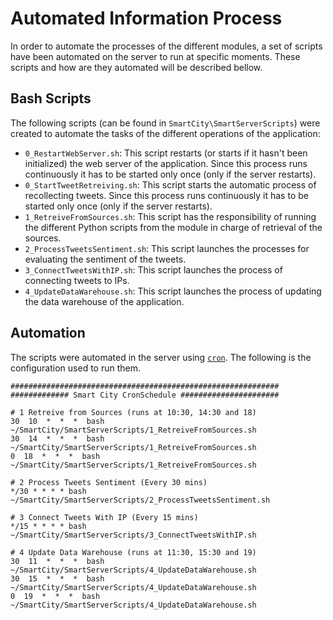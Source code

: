 # Automated Information Process

In order to automate the processes of the different modules, a set of scripts have been automated on the server to run at specific moments. These scripts and how are they automated will be described bellow.

## Bash Scripts
The following scripts (can be found in `SmartCity\SmartServerScripts`) were created to automate the tasks of the different operations of the application:

 - `0_RestartWebServer.sh`:  This script restarts (or starts if it hasn't been initialized) the web server of the application. Since this process runs continuously it has to be started only once (only if the server restarts).
 - `0_StartTweetRetreiving.sh`: This script starts the automatic process of recollecting tweets. Since this process runs continuously it has to be started only once (only if the server restarts).
 - `1_RetreiveFromSources.sh`:  This script has the responsibility of running the different Python scripts from the module in charge of retrieval of the sources.
 - `2_ProcessTweetsSentiment.sh`:  This script launches the processes for evaluating the sentiment of the tweets.
 - `3_ConnectTweetsWithIP.sh`:  This script launches the process of connecting tweets to IPs.
 - `4_UpdateDataWarehouse.sh`:  This script launches the process of updating the data warehouse of the application.

## Automation

The scripts were automated in the server using [`cron`](http://pubs.opengroup.org/onlinepubs/9699919799/utilities/crontab.html). The following is the configuration used to run them.

    ############################################################
    ############# Smart City CronSchedule ######################
    
    # 1 Retreive from Sources (runs at 10:30, 14:30 and 18) 
    30  10  *  *  *  bash ~/SmartCity/SmartServerScripts/1_RetreiveFromSources.sh
    30  14  *  *  *  bash ~/SmartCity/SmartServerScripts/1_RetreiveFromSources.sh
    0  18  *  *  *  bash ~/SmartCity/SmartServerScripts/1_RetreiveFromSources.sh
    
    # 2 Process Tweets Sentiment (Every 30 mins)
    */30 * * * * bash ~/SmartCity/SmartServerScripts/2_ProcessTweetsSentiment.sh
    
    # 3 Connect Tweets With IP (Every 15 mins)
    */15 * * * * bash ~/SmartCity/SmartServerScripts/3_ConnectTweetsWithIP.sh
    
    # 4 Update Data Warehouse (runs at 11:30, 15:30 and 19)
    30  11  *  *  *  bash ~/SmartCity/SmartServerScripts/4_UpdateDataWarehouse.sh
    30  15  *  *  *  bash ~/SmartCity/SmartServerScripts/4_UpdateDataWarehouse.sh
    0  19  *  *  *  bash ~/SmartCity/SmartServerScripts/4_UpdateDataWarehouse.sh

